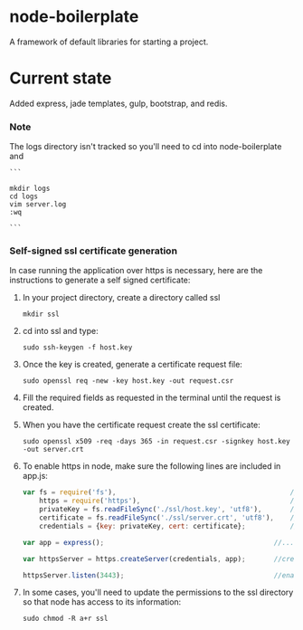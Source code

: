 node-boilerplate
================

A framework of default libraries for starting a project.

# Current state

Added express, jade templates, gulp, bootstrap, and redis.

### Note

The logs directory isn't tracked so you'll need to cd into node-boilerplate and

    ```

    mkdir logs
    cd logs
    vim server.log
    :wq

    ```

### Self-signed ssl certificate generation

In case running the application over https is necessary, here are the instructions to generate a self signed certificate:

1. In your project directory, create a directory called ssl


    ```
    mkdir ssl
    ```


2. cd into ssl and type:


    ```
    sudo ssh-keygen -f host.key
    ```


3. Once the key is created, generate a certificate request file:


    ```
    sudo openssl req -new -key host.key -out request.csr
    ```


4. Fill the required fields as requested in the terminal until the request is created.


5. When you have the certificate request create the ssl certificate:


    ```
    sudo openssl x509 -req -days 365 -in request.csr -signkey host.key -out server.crt
    ```


6. To enable https in node, make sure the following lines are included in app.js:

    ```javascript
    var fs = require('fs'),                                           //includes the file system package
        https = require('https'),                                     //includes the https package
        privateKey = fs.readFileSync('./ssl/host.key', 'utf8'),       //reads the recently created ssl key
        certificate = fs.readFileSync('./ssl/server.crt', 'utf8'),    //reads the ssl certificate
        credentials = {key: privateKey, cert: certificate};           //puts the key and certificate in the right format for the https package to read them

    var app = express();                                          //...configure express

    var httpsServer = https.createServer(credentials, app);       //creates an https server instance with the assigned credentials

    httpsServer.listen(3443);                                     //enables https server connections in https://localhost:3443
    ```

7. In some cases, you'll need to update the permissions to the ssl directory so that node has access to its information:

    ```
    sudo chmod -R a+r ssl
    ```